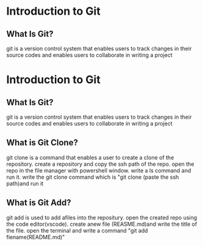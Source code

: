 # Introduction to Git
## What Is Git?
git is a version control system that enables users to track changes in their source codes and enables users to collaborate in writing a project
# Introduction to Git
## What Is Git?
git is a version control system that enables users to track changes in their source codes and enables users to collaborate in writing a project
##  What is Git Clone?
git clone is a command that enables a user to create a clone of the repository.
create a repository and copy the ssh path of the repo. open the repo in the file manager with powershell window. write a ls command and run it. write the git clone command which is "git clone (paste the ssh path)and run it
## What is Git Add?
git add is used to add afiles into the repositury. open the created repo using the code editor(vscode). create anew file (REASME.md)and write the title of the file. open the terminal and write a command "git add fiename(README.md)"

